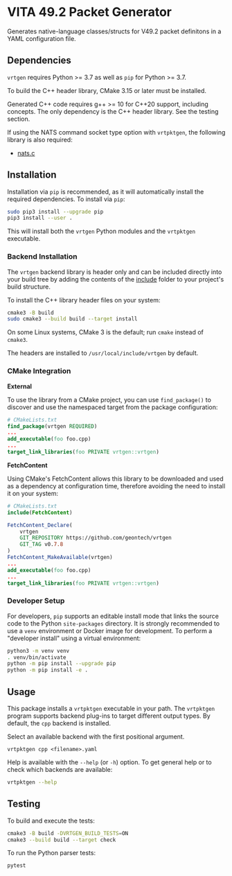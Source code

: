 # VITA 49.2 Packet Generator

Generates native-language classes/structs for V49.2 packet definitons in a YAML configuration file.

## Dependencies

`vrtgen` requires Python >= 3.7 as well as `pip` for Python >= 3.7.

To build the C++ header library, CMake 3.15 or later must be installed.

Generated C++ code requires g++ >= 10 for C++20 support, including concepts.
The only dependency is the C++ header library.
See the testing section.

If using the NATS command socket type option with `vrtpktgen`, the following library is also
required:

- [nats.c](https://github.com/nats-io/nats.c)

## Installation

Installation via `pip` is recommended, as it will automatically install the required dependencies.
To install via `pip`:

```sh
sudo pip3 install --upgrade pip
pip3 install --user .
```

This will install both the `vrtgen` Python modules and the `vrtpktgen` executable.

### Backend Installation

The `vrtgen` backend library is header only and can be included directly into your build tree
by adding the contents of the [include](include) folder to your project's build structure.

To install the C++ library header files on your system:

```sh
cmake3 -B build
sudo cmake3 --build build --target install
```

On some Linux systems, CMake 3 is the default; run `cmake` instead of `cmake3`.

The headers are installed to `/usr/local/include/vrtgen` by default.

### CMake Integration

**External**

To use the library from a CMake project, you can use `find_package()` to discover and use the
namespaced target from the package configuration:

```cmake
# CMakeLists.txt
find_package(vrtgen REQUIRED)
...
add_executable(foo foo.cpp)
...
target_link_libraries(foo PRIVATE vrtgen::vrtgen)
```

**FetchContent**

Using CMake's FetchContent allows this library to be downloaded and used as a dependency at
configuration time, therefore avoiding the need to install it on your system:

```cmake
# CMakeLists.txt
include(FetchContent)

FetchContent_Declare(
    vrtgen
    GIT_REPOSITORY https://github.com/geontech/vrtgen
    GIT_TAG v0.7.8
)
FetchContent_MakeAvailable(vrtgen)
...
add_executable(foo foo.cpp)
...
target_link_libraries(foo PRIVATE vrtgen::vrtgen)
```

### Developer Setup

For developers, `pip` supports an editable install mode that links the source code to the Python
`site-packages` directory.
It is strongly recommended to use a `venv` environment or Docker image for development.
To perform a "developer install" using a virtual environment:

```sh
python3 -m venv venv
. venv/bin/activate
python -m pip install --upgrade pip
python -m pip install -e .
```

## Usage

This package installs a `vrtpktgen` executable in your path.
The `vrtpktgen` program supports backend plug-ins to target different output types.
By default, the `cpp` backend is installed.

Select an available backend with the first positional argument.

```
vrtpktgen cpp <filename>.yaml
```

Help is available with the `--help` (or `-h`) option.
To get general help or to check which backends are available:

```sh
vrtpktgen --help
```

## Testing

To build and execute the tests:

```sh
cmake3 -B build -DVRTGEN_BUILD_TESTS=ON
cmake3 --build build --target check
```

To run the Python parser tests:

```sh
pytest
```
